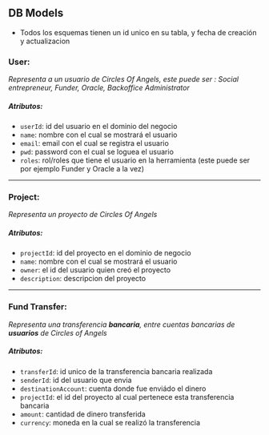 ## DB Models

* Todos los esquemas tienen un id unico en su tabla, y fecha de creación y actualizacion

### User:
_Representa a un usuario de Circles Of Angels, este puede ser : Social entrepreneur, Funder, Oracle, Backoffice Administrator_
  #####  Atributos:
  - `userId`: id del usuario en el dominio del negocio
  - `name`: nombre con el cual se mostrará el usuario
  - `email`: email con el cual se registra el usuario
  - `pwd`: password con el cual se loguea el usuario
  - `roles`: rol/roles que tiene el usuario en la herramienta (este puede ser por ejemplo Funder y Oracle a la vez)  

----
### Project:
  _Representa un proyecto de Circles Of Angels_
  #####  Atributos:
  - `projectId`: id del proyecto en el dominio de negocio
  - `name`: nombre con el cual se mostrará el usuario
  - `owner`: el id del usuario quien creó el proyecto
  - `description`: descripcion del proyecto

----
### Fund Transfer:
  _Representa una transferencia **bancaria**, entre cuentas bancarias de **usuarios** de Circles of Angels_
  #####  Atributos:
  - `transferId`: id unico de la transferencia bancaria realizada
  - `senderId`: id del usuario que envia
  - `destinationAccount`: cuenta donde fue enviádo el dinero
  - `projectId`: el id del proyecto al cual pertenece esta transferencia bancaria
  - `amount`: cantidad de dinero transferida
  - `currency`: moneda en la cual se realizó la transferencia


